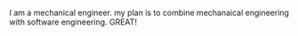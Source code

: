 I am a mechanical engineer. my plan is to combine mechanaical engineering with software engineering. GREAT!
